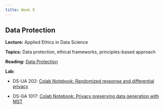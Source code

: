 ```yaml
---
title: Week 9
---
```


## Data Protection

**Lecture:** Applied Ethics in Data Science

<!-- * DS-UA 202: [applied ethics in data science](../../../assets/9_ethics_202.pdf) -->
<!-- * DS-GA 1017: [applied ethics in data science](../../../assets/9_Ethics_1017.pdf) -->

**Topics:** Data protection, ethical frameworks, principles-based approach

**Reading:**  [Data Protection](../../../assets/protection_reader_2023.pdf) 

**Lab:**

* DS-UA 202: [Colab Notebook: Randomized response and differential privacy]()
<!-- (https://colab.research.google.com/drive/1iwMrCY2IvChUFbZv0DxJppCwl4TbEmJO?usp=sharing) -->
* DS-GA 1017: [Colab Notebook: Privacy preserving data generation with MST]()
<!-- (https://colab.research.google.com/drive/14tpVNNuqmEtsS3yL9duvwyT1vBdrzODr?usp=sharing) -->
<!-- (https://docs.google.com/presentation/d/1UeddXbfvboWe3KF_LWunJIDEzWLKe-yGeSCSs1oO49g/edit?usp=sharing) -->
